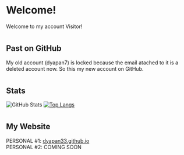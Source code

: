 <h1>Welcome!</h1>
<p>Welcome to my account Visitor!</p>

#
## Past on GitHub
<p>My old account (dyapan7) is locked because the email atached to it is a deleted account now. So this my new account on GitHub.</p>


#
## Stats
![GitHub Stats](https://github-readme-stats.vercel.app/api?username=dyapan33&show_icons=true&theme=radical)
[![Top Langs](https://github-readme-stats.vercel.app/api/top-langs/?username=dyapan33&layout=compact&theme=radical)](https://github.com/anuraghazra/github-readme-stats)


#
## My Website
PERSONAL #1: <a href="http://dyapan33.github.io">dyapan33.github.io</a>
<br>
PERSONAL #2: COMING SOON
